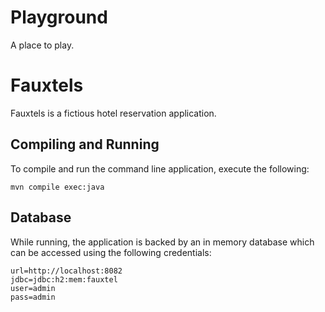 # Playground

A place to play.


# Fauxtels

Fauxtels is a fictious hotel reservation application.

## Compiling and Running

To compile and run the command line application, execute the following:

    mvn compile exec:java

## Database

While running, the application is backed by an in memory database which can be accessed using the following credentials:

    url=http://localhost:8082
    jdbc=jdbc:h2:mem:fauxtel
    user=admin
    pass=admin
